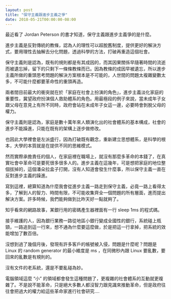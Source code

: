 ```yaml
---
layout: post
title: "保守主義跟進步主義之爭"
date: 2018-05-21T00:00:00-08:00
---
```


最近看了 Jordan Peterson 的書才知道，保守主義跟進步主義爭的是什麼。

進步主義是反對傳統的教條，認為人的理性可以超脫舊制度，提供更好的解決方式，要用理性去抽解去分化問題，透過科學的方法，打破再重造這個社會。

保守主義則是認為，既有的規則都是有其成因的，而其因果關係早隨著時間的流逝而被遺忘掉，留下的只剩下一條條教條而已。因為教條的成因早被遺忘，所以進步主義所做的重頭思考問題的解決方案根本是不可能的，人世間的問題太複雜變數太多，不可能什麼都要革命性的重頭再造。

兩者間目前最大的衝突就在於「家庭在社會上扮演的角色」，進步主義淡化家庭的重要性，冀望政府扮演個人救助體系的角色。用最極段的例子來說，當未成年子女跟父母在意見上有所不同時，政府會站在未成年子女這一邊，必要時會剝脫父母的權力。

保守主義則是認為，家庭是數十萬年來人類演化出的社會體系的基本構成，社會的進步不能躁進，只能在既有的架構上逐步做修改。

也因此大學裡會是左派盛行，因為打破既有觀念，重新建立思想體系，是科學的根本，大學的本質就是在提供不同的思維模式。

然而實際承擔責任的個人，在家庭裡在職場上，就沒有那麼多革命的本錢了，在真實社會中革命可是要死很多很多人的。進步主義在這幾年，可是想把家庭的地位整個拔掉的，這個潘朵拉盒子打開，沒有人知道會發生什麼事，所以保守主義一直在反對進步主義的躁進。

寫到這裡，總算知道為什麼我會從進步主義一路走到保守主義，必竟一路上看得太多，了解到人的智力、時間有限，不可能收集齊全一個問題的所有層面，進而提出解決方案。許多時候，我們能夠做到比昨天好一點就夠了。

知乎看來的網路故事，某銀行用的密碼產生器裡面有一行 sleep 1ms 的程式碼。

接手維護的人，因為銀行業務一路從地區小銀行變成全國性的銀行，系統碰上瓶頸，一路追到這一行來，想不通為什麼要這麼做，於是把這一行拿掉，把系統的效能增加了數百倍。

沒想到過了幾個月後，發現有許多客戶的帳號被入侵，問題是什麼呢？問題是 Linux 的 random generator 的最小維度是 ms ，在同微秒內跟 Linux 要亂數，要回來的亂數是有規則的。

沒有文件的老系統，還是不要亂碰為妙。

電腦領域這麼 “小” 的領域都會發生這種問題了，更複雜的社會體系的互動就更複雜了。不是說不能革命，只是絕大多數人都沒智力跟見識來推動革命，但是政府往往會把過大的權力給這些革命家進行社會研究….

